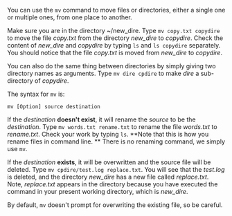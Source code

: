 <!--title={mv - Move Files and Directories}-->

<!--badges={Software Engineering: 5, Tinkerer: 12}-->  

<!--concepts={Move Files and Directories}--> 

You can use the `mv` command to move files or directories, either a single one or multiple ones, from one place to another.

Make sure you are in the directory ~/new_dire. Type `mv copy.txt copydire` to move the file *copy.txt* from the directory *new_dire* to *copydire*. Check the content of *new_dire* and *copydire* by typing `ls` and `ls copydire` separately. You should notice that the file *copy.txt* is moved from *new_dire* to *copydire*.

You can also do the same thing between directories by simply giving two directory names as arguments. Type `mv dire cpdire` to make *dire* a sub-directory of *copydire*.

The syntax for `mv` is:

`mv [Option] source destination`

If the *destination* **doesn't exist**, it will rename the *source* to be the *destination*. Type `mv words.txt rename.txt` to rename the file *words.txt* to *rename.txt*. Check your work by typing `ls`. **Note that this is how you rename files in command line. ** There is no renaming command, we simply use `mv`.

If the *destination* **exists**, it will be overwritten and the source file will be deleted. Type `mv cpdire/test.log replace.txt`. You will see that the *test.log* is deleted, and the directory *new_dire* has a new file called *replace.txt*. Note, *replace.txt* appears in the directory because you have executed the command in your present working directory, which is *new_dire*.

 By default, `mv` doesn't prompt for overwriting the existing file, so be careful.

